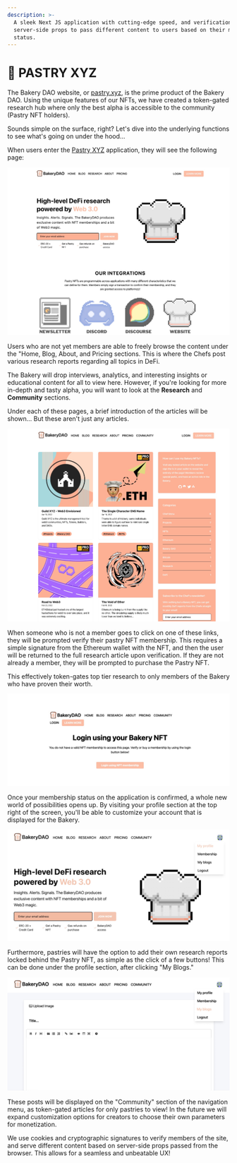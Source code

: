 ```yaml
---
description: >-
  A sleek Next JS application with cutting-edge speed, and verification using
  server-side props to pass different content to users based on their membership
  status.
---
```


# 🍰 PASTRY XYZ

The Bakery DAO website, or [pastry.xyz](https://pastry.xyz), is the prime product of the Bakery DAO. Using the unique features of our NFTs, we have created a token-gated research hub where only the best alpha is accessible to the community (Pastry NFT holders).

Sounds simple on the surface, right? Let's dive into the underlying functions to see what's going on under the hood...&#x20;

When users enter the [Pastry XYZ](https://pastry.xyz) application, they will see the following page:

![Pastry XYZ Homepage](../../.gitbook/assets/56D28D86-5FB0-41F7-A420-883DFF1E00F3.jpeg)

Users who are not yet members are able to freely browse the content under the "Home, Blog, About, and Pricing sections. This is where the Chefs post various research reports regarding all topics in DeFi.

The Bakery will drop interviews, analytics, and interesting insights or educational content for all to view here. However, if you're looking for more in-depth and tasty alpha, you will want to look at the **Research** and **Community** sections.

Under each of these pages, a brief introduction of the articles will be shown... But these aren't just any articles.

![Bakery Research Section](../../.gitbook/assets/9519CF86-D555-455C-8A33-E2E7CB09D4E1.jpeg)

When someone who is not a member goes to click on one of these links, they will be prompted verify their pastry NFT membership. This requires a simple signature from the Ethereum wallet with the NFT, and then the user will be returned to the full research article upon verification. If they are not already a member, they will be prompted to purchase the Pastry NFT.

This effectively token-gates top tier research to only members of the Bakery who have proven their worth.

![Bakery Non-Member Page](../../.gitbook/assets/1D7AACF0-A217-4084-8C34-550018BDEA9B.jpeg)

Once your membership status on the application is confirmed, a whole new world of possibilities opens up. By visiting your profile section at the top right of the screen, you'll be able to customize your account that is displayed for the Bakery.

![](../../.gitbook/assets/9AFFA64B-F49F-4029-A3EC-3F8D4B0B4716.jpeg)

Furthermore, pastries will have the option to add their own research reports locked behind the Pastry NFT, as simple as the click of a few buttons! This can be done under the profile section, after clicking "My Blogs."

![](../../.gitbook/assets/FFEF2D1A-2306-4FE7-9D56-4C3438045ADA.jpeg)

These posts will be displayed on the "Community" section of the navigation menu, as token-gated articles for only pastries to view! In the future we will expand customization options for creators to choose their own parameters for monetization.

We use cookies and cryptographic signatures to verify members of the site, and serve different content based on server-side props passed from the browser. This allows for a seamless and unbeatable UX!
